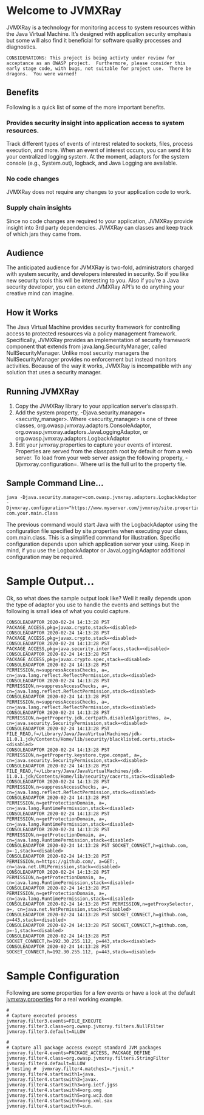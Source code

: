 # Welcome to JVMXRay

JVMXRay is a technology for monitoring access to system resources within the Java Virtual Machine.  It’s designed with application security emphasis but some will also find it beneficial for software quality processes and diagnostics.

```
CONSIDERATIONS: This project is being activty under review for acceptance as an OWASP project.  Furthermore, please consider this early stage code, with bugs, not suitable for project use.  There be dragons.  You were warned!
```

## Benefits
Following is a quick list of some of the more important benefits.

### Provides security insight into application access to system resources.
Track different types of events of interest related to sockets, files, process execution, and more.  When an event of interest occurs, you can send it to your centralized logging system.  At the moment, adaptors for the system console (e.g., System.out), logback, and Java Logging are available. 

### No code changes
JVMXRay does not require any changes to your application code to work.

### Supply chain insights
Since no code changes are required to your application, JVMXRay provide insight into 3rd party dependencies.  JVMXRay can classes and keep track of which jars they came from.

## Audience
The anticipated audience for JVMXRay is two-fold, administrators charged with system security, and developers interested in security.  So if you like new security tools this will be interesting to you.  Also if you’re a Java security developer, you can extend JVMXRay API’s to do anything your creative mind can imagine.

## How it Works
The Java Virtual Machine provides security framework for controlling access to protected resources via a policy management framework.  Specifically, JVMXRay provides an implementation of security framework component that extends from java.lang.SecurityManager, called NullSecurityManager.  Unlike most security managers the NullSecurityManager provides no enforcement but instead monitors activities.  Because of the way it works, JVMXRay is incompatible with any solution that uses a security manager.

## Running JVMXRay
1)	Copy the JVMXRay library to your application server’s classpath.
2)	Add the system property, -Djava.security.manager=<security_manager>.  Where <security_manager> is one of three classes, org.owasp.jvmxray.adaptors.ConsoleAdaptor, org.owasp.jvmxray.adaptors.JavaLoggingAdaptor, or org.owasp.jvmxray.adaptors.LogbackAdaptor
3)	Edit your jvmxray.properties to capture your events of interest.  Properties are served from the classpath root by default or from a web server.  To load from your web server assign the following property, -Djvmxray.configuration=<url>.  Where url is the full url to the property file.

## Sample Command Line...
```code
java -Djava.security.manager=com.owasp.jvmxray.adaptors.LogbackAdaptor -Djvmxray.configuration="https://www.myserver.com/jvmxray/site.properties” com.your.main.class
```

The previous command would start Java with the LogbackAdaptor using the configuration file specified by site.properties when executing your class, com.main.class.  This is a simplified command for illustration.  Specific configuration depends upon which application server your using.  Keep in mind, if you use the LogbackAdaptor or JavaLoggingAdaptor additional configuration may be required.

# Sample Output...
Ok, so what does the sample output look like?  Well it really depends upon the type of adaptor you use to handle the events and settings but the following is small idea of what you could capture.

```
CONSOLEADAPTOR 2020-02-24 14:13:28 PST PACKAGE_ACCESS,pkg=javax.crypto,stack=<disabled>
CONSOLEADAPTOR 2020-02-24 14:13:28 PST PACKAGE_ACCESS,pkg=javax.crypto,stack=<disabled>
CONSOLEADAPTOR 2020-02-24 14:13:28 PST PACKAGE_ACCESS,pkg=java.security.interfaces,stack=<disabled>
CONSOLEADAPTOR 2020-02-24 14:13:28 PST PACKAGE_ACCESS,pkg=javax.crypto.spec,stack=<disabled>
CONSOLEADAPTOR 2020-02-24 14:13:28 PST PERMISSION,n=suppressAccessChecks, a=, cn=java.lang.reflect.ReflectPermission,stack=<disabled>
CONSOLEADAPTOR 2020-02-24 14:13:28 PST PERMISSION,n=suppressAccessChecks, a=, cn=java.lang.reflect.ReflectPermission,stack=<disabled>
CONSOLEADAPTOR 2020-02-24 14:13:28 PST PERMISSION,n=suppressAccessChecks, a=, cn=java.lang.reflect.ReflectPermission,stack=<disabled>
CONSOLEADAPTOR 2020-02-24 14:13:28 PST PERMISSION,n=getProperty.jdk.certpath.disabledAlgorithms, a=, cn=java.security.SecurityPermission,stack=<disabled>
CONSOLEADAPTOR 2020-02-24 14:13:28 PST FILE_READ,f=/Library/Java/JavaVirtualMachines/jdk-11.0.1.jdk/Contents/Home/lib/security/blacklisted.certs,stack=<disabled>
CONSOLEADAPTOR 2020-02-24 14:13:28 PST PERMISSION,n=getProperty.keystore.type.compat, a=, cn=java.security.SecurityPermission,stack=<disabled>
CONSOLEADAPTOR 2020-02-24 14:13:28 PST FILE_READ,f=/Library/Java/JavaVirtualMachines/jdk-11.0.1.jdk/Contents/Home/lib/security/cacerts,stack=<disabled>
CONSOLEADAPTOR 2020-02-24 14:13:28 PST PERMISSION,n=suppressAccessChecks, a=, cn=java.lang.reflect.ReflectPermission,stack=<disabled>
CONSOLEADAPTOR 2020-02-24 14:13:28 PST PERMISSION,n=getProtectionDomain, a=, cn=java.lang.RuntimePermission,stack=<disabled>
CONSOLEADAPTOR 2020-02-24 14:13:28 PST PERMISSION,n=getProtectionDomain, a=, cn=java.lang.RuntimePermission,stack=<disabled>
CONSOLEADAPTOR 2020-02-24 14:13:28 PST PERMISSION,n=getProtectionDomain, a=, cn=java.lang.RuntimePermission,stack=<disabled>
CONSOLEADAPTOR 2020-02-24 14:13:28 PST SOCKET_CONNECT,h=github.com, p=-1,stack=<disabled>
CONSOLEADAPTOR 2020-02-24 14:13:28 PST PERMISSION,n=https://github.com/, a=GET:, cn=java.net.URLPermission,stack=<disabled>
CONSOLEADAPTOR 2020-02-24 14:13:28 PST PERMISSION,n=getProtectionDomain, a=, cn=java.lang.RuntimePermission,stack=<disabled>
CONSOLEADAPTOR 2020-02-24 14:13:28 PST PERMISSION,n=getProtectionDomain, a=, cn=java.lang.RuntimePermission,stack=<disabled>
CONSOLEADAPTOR 2020-02-24 14:13:28 PST PERMISSION,n=getProxySelector, a=, cn=java.net.NetPermission,stack=<disabled>
CONSOLEADAPTOR 2020-02-24 14:13:28 PST SOCKET_CONNECT,h=github.com, p=443,stack=<disabled>
CONSOLEADAPTOR 2020-02-24 14:13:28 PST SOCKET_CONNECT,h=github.com, p=-1,stack=<disabled>
CONSOLEADAPTOR 2020-02-24 14:13:28 PST SOCKET_CONNECT,h=192.30.255.112, p=443,stack=<disabled>
CONSOLEADAPTOR 2020-02-24 14:13:28 PST SOCKET_CONNECT,h=192.30.255.112, p=443,stack=<disabled>
```

# Sample Configuration
Following are some properties for a few events or have a look at the default [jvmxray.properties](https://github.com/spoofzu/jvmxray/blob/master/src/jvmxray.properties) for a real working example.
```
#
# Capture executed process
jvmxray.filter3.events=FILE_EXECUTE 
jvmxray.filter3.class=org.owasp.jvmxray.filters.NullFilter
jvmxray.filter3.default=ALLOW

#
# Capture all package access except standard JVM packages
jvmxray.filter4.events=PACKAGE_ACCESS, PACKAGE_DEFINE
jvmxray.filter4.class=org.owasp.jvmxray.filters.StringFilter
jvmxray.filter4.default=ALLOW
# testing #  jvmxray.filter4.matches1=.*junit.*
jvmxray.filter4.startswith1=java.
jvmxray.filter4.startswith2=javax.
jvmxray.filter4.startswith3=org.ietf.jgss
jvmxray.filter4.startswith4=org.omg
jvmxray.filter4.startswith5=org.wc3.dom
jvmxray.filter4.startswith6=org.xml.sax
jvmxray.filter4.startswith7=sun.
```

